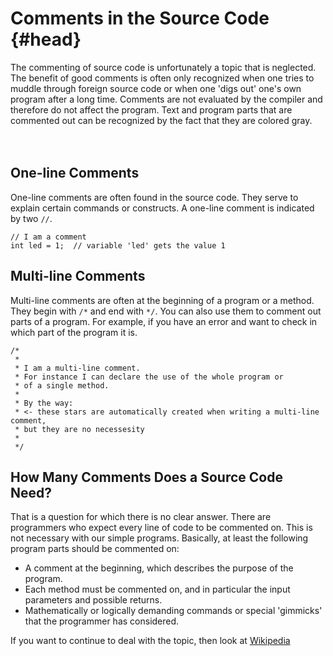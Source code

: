 # Comments in the Source Code {#head}

<div class="description"> The commenting of source code is unfortunately a topic that is neglected. The benefit of good comments is often only recognized when one tries to muddle through foreign source code or when one 'digs out' one's own program after a long time. Comments are not evaluated by the compiler and therefore do not affect the program. Text and program parts that are commented out can be recognized by the fact that they are colored gray.
</div>
<div class="line">
    <br>
    <br>
</div>



## One-line Comments

One-line comments are often found in the source code. They serve to explain certain commands or constructs. A one-line comment is indicated by two `//`.

```arduino
// I am a comment
int led = 1;  // variable 'led' gets the value 1

```

## Multi-line Comments

Multi-line comments are often at the beginning of a program or a method. They begin with `/*` and end with `*/`. You can also use them to comment out parts of a program. For example, if you have an error and want to check in which part of the program it is.

```arduino
/*
 *
 * I am a multi-line comment.
 * For instance I can declare the use of the whole program or 
 * of a single method.
 *
 * By the way:
 * <- these stars are automatically created when writing a multi-line comment,
 * but they are no necessesity
 *
 */
```

## How Many Comments Does a Source Code Need?
That is a question for which there is no clear answer. There are programmers who expect every line of code to be commented on. This is not necessary with our simple programs. Basically, at least the following program parts should be commented on:

- A comment at the beginning, which describes the purpose of the program.
- Each method must be commented on, and in particular the input parameters and possible returns.
- Mathematically or logically demanding commands or special 'gimmicks' that the programmer has considered.

<div class="box_info">
    <i class="fa fa-info fa-fw" aria-hidden="true" style="color: #42acf3;"></i>
  If you want to continue to deal with the topic, then look at <a href="https://en.wikipedia.org/wiki/Javadoc">Wikipedia</a>
</div>
